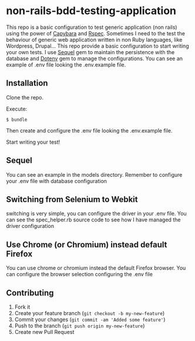 # non-rails-bdd-testing-application

This repo is a basic configuration to test generic application (non rails) using the power of [Capybara](https://github.com/jnicklas/capybara) and [Rspec](rspec.info/).
Sometimes I need to the test the behaviour of generic web application written in non Ruby languages, like Wordpress, Drupal...
This repo provide a basic configuration to start writing your own tests. I use [Sequel](https://github.com/jeremyevans/sequel) gem to maintain the persistence with the database and [Dotenv](https://github.com/bkeepers/dotenv) gem to manage the configurations.
You can see an example of .env file looking the .env.example file. 

## Installation

Clone the repo.

Execute:

    $ bundle

Then create and configure the .env file looking the .env.example file.

Start writing your test!

## Sequel

You can see an example in the models directory. Remember to configure your .env file with database configuration

## Switching from Selenium to Webkit

switching is very simple, you can configure the driver in your .env file. You can see the spec_helper.rb source code to see how I have managed the driver configuration

## Use Chrome (or Chromium) instead default Firefox
You can use chrome or chromium instead the default Firefox browser. You can configure the browser selection configuring the .env file


## Contributing

1. Fork it
2. Create your feature branch (`git checkout -b my-new-feature`)
3. Commit your changes (`git commit -am 'Added some feature'`)
4. Push to the branch (`git push origin my-new-feature`)
5. Create new Pull Request
